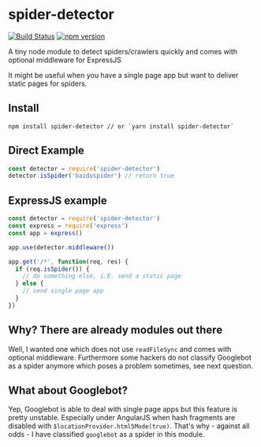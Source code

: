 # spider-detector

[![Build Status](https://travis-ci.org/binarykitchen/spider-detector.svg?branch=master)](https://travis-ci.org/binarykitchen/spider-detector) [![npm version](https://badge.fury.io/js/spider-detector.svg)](https://badge.fury.io/js/spider-detector)

A tiny node module to detect spiders/crawlers quickly and comes with optional middleware for ExpressJS

It might be useful when you have a single page app but want to deliver static pages for spiders.

## Install

```
npm install spider-detector // or `yarn install spider-detector`
```

## Direct Example

```js
const detector = require('spider-detector')
detector.isSpider('baiduspider') // return true
```

## ExpressJS example

```js
const detector = require('spider-detector')
const express = require('express')
const app = express()

app.use(detector.middleware())

app.get('/*', function(req, res) {
  if (req.isSpider()) {
    // do something else, i.E. send a static page
  } else {
    // send single page app
  }
})
```

## Why? There are already modules out there

Well, I wanted one which does not use `readFileSync` and comes with optional middleware. Furthermore some hackers do not classify Googlebot as a spider anymore which poses a problem sometimes, see next question.

## What about Googlebot?

Yep, Googlebot is able to deal with single page apps but this feature is pretty unstable. Especially under AngularJS when hash fragments are disabled with `$locationProvider.html5Mode(true)`. That's why - against all odds - I have classified `googlebot` as a spider in this module.
